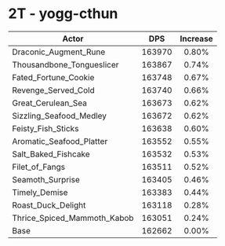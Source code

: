 # 2T - yogg-cthun
| Actor | DPS | Increase |
|---|:---:|:---:|
|Draconic_Augment_Rune|163970|0.80%|
|Thousandbone_Tongueslicer|163867|0.74%|
|Fated_Fortune_Cookie|163748|0.67%|
|Revenge_Served_Cold|163740|0.66%|
|Great_Cerulean_Sea|163673|0.62%|
|Sizzling_Seafood_Medley|163672|0.62%|
|Feisty_Fish_Sticks|163638|0.60%|
|Aromatic_Seafood_Platter|163552|0.55%|
|Salt_Baked_Fishcake|163532|0.53%|
|Filet_of_Fangs|163511|0.52%|
|Seamoth_Surprise|163405|0.46%|
|Timely_Demise|163383|0.44%|
|Roast_Duck_Delight|163118|0.28%|
|Thrice_Spiced_Mammoth_Kabob|163051|0.24%|
|Base|162662|0.00%|
